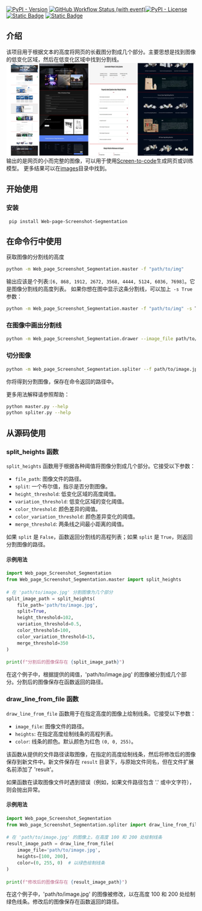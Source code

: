 [![PyPI - Version](https://img.shields.io/pypi/v/Web_page_Screenshot_Segmentation)](https://pypi.org/project/Web_page_Screenshot_Segmentation/) [![GitHub Workflow Status (with event)](https://img.shields.io/github/actions/workflow/status/Tim-Saijun/Web-page-Screenshot-Segmentation/python-publish.yml)](https://github.com/Tim-Saijun/Web-page-Screenshot-Segmentation/actions/workflows/python-publish.yml)[![PyPI - License](https://img.shields.io/pypi/l/Web_page_Screenshot_Segmentation)](https://pypi.org/project/Web_page_Screenshot_Segmentation/)   [![Static Badge](https://img.shields.io/badge/%E7%AE%80%E4%BD%93%E4%B8%AD%E6%96%87-8A2BE2)](README-ZH.md) [![Static Badge](https://img.shields.io/badge/English-blue)](README.md)

## 介绍
该项目用于根据文本的高度将网页的长截图分割成几个部分。主要思想是找到图像的低变化区域，然后在低变化区域中找到分割线。
![红线是分割线](images/demo.png)
输出的是网页的小而完整的图像，可以用于使用[Screen-to-code](https://github.com/abi/screenshot-to-code)生成网页或训练模型。
更多结果可以在[images](images)目录中找到。

## 开始使用
### 安装
```
 pip install Web-page-Screenshot-Segmentation
```

## 在命令行中使用
获取图像的分割线的高度
```bash
python -m Web_page_Screenshot_Segmentation.master -f "path/to/img"
```
输出应该是个列表:` [6, 868, 1912, 2672, 3568, 4444, 5124, 6036, 7698] `。它是图像分割线的高度列表。
如果你想在图中显示这条分割线，可以加上` -s True`参数：
```bash
python -m Web_page_Screenshot_Segmentation.master -f "path/to/img" -s True
```

### 在图像中画出分割线
```bash
python -m Web_page_Screenshot_Segmentation.drawer --image_file path/to/image.jpg --hl [100,200] --color (0,255,0)
```

### 切分图像
```bash
python -m Web_page_Screenshot_Segmentation.spliter --f path/to/image.jpg -ht "[233,456]"
```
你将得到分割图像，保存在命令返回的路径中。

更多用法解释请参照帮助：
```bash
python master.py --help
python spliter.py --help
```

## 从源码使用
### split_heights 函数

`split_heights` 函数用于根据各种阈值将图像分割成几个部分。它接受以下参数：

- `file_path`: 图像文件的路径。
- `split`: 一个布尔值，指示是否分割图像。
- `height_threshold`: 低变化区域的高度阈值。
- `variation_threshold`: 低变化区域的变化阈值。
- `color_threshold`: 颜色差异的阈值。
- `color_variation_threshold`: 颜色差异变化的阈值。
- `merge_threshold`: 两条线之间最小距离的阈值。

如果 `split` 是 `False`，函数返回分割线的高程列表；如果 `split` 是 `True`，则返回分割图像的路径。

#### 示例用法

```python
import Web_page_Screenshot_Segmentation
from Web_page_Screenshot_Segmentation.master import split_heights

# 在 'path/to/image.jpg' 分割图像为几个部分
split_image_path = split_heights(
    file_path='path/to/image.jpg',
    split=True,
    height_threshold=102,
    variation_threshold=0.5,
    color_threshold=100,
    color_variation_threshold=15,
    merge_threshold=350
)

print(f"分割后的图像保存在 {split_image_path}")
```

在这个例子中，根据提供的阈值，'path/to/image.jpg' 的图像被分割成几个部分。分割后的图像保存在函数返回的路径。

### draw_line_from_file 函数

`draw_line_from_file` 函数用于在指定高度的图像上绘制线条。它接受以下参数：

- `image_file`: 图像文件的路径。
- `heights`: 在指定高度绘制线条的高程列表。
- `color`: 线条的颜色。默认颜色为红色 `(0, 0, 255)`。

该函数从提供的文件路径读取图像，在指定的高度绘制线条，然后将修改后的图像保存到新文件中。新文件保存在 `result` 目录下，与原始文件同名，但在文件扩展名前添加了 'result'。

如果函数在读取图像文件时遇到错误（例如，如果文件路径包含 '.' 或中文字符），则会抛出异常。

#### 示例用法

```python
import Web_page_Screenshot_Segmentation
from Web_page_Screenshot_Segmentation.spliter import draw_line_from_file

# 在 'path/to/image.jpg' 的图像上，在高度 100 和 200 处绘制线条
result_image_path = draw_line_from_file(
    image_file='path/to/image.jpg',
    heights=[100, 200],
    color=(0, 255, 0)  # 以绿色绘制线条
)

print(f"修改后的图像保存在 {result_image_path}")
```

在这个例子中，'path/to/image.jpg' 的图像被修改，以在高度 100 和 200 处绘制绿色线条。修改后的图像保存在函数返回的路径。
